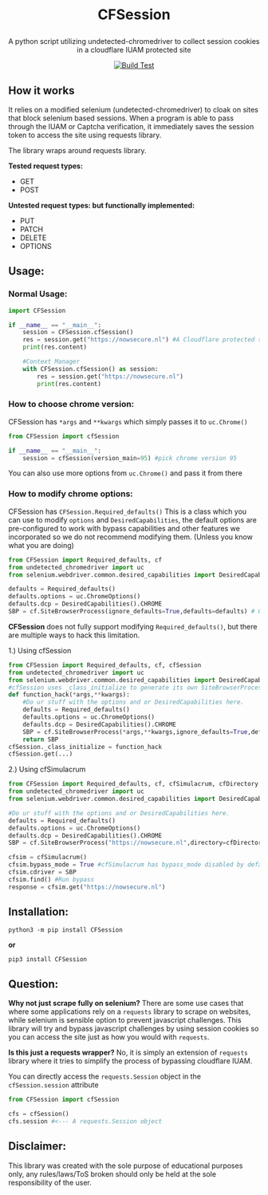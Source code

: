 <H1 align="center"><b>CFSession</b></p></H1>
<p align="center">A python script utilizing undetected-chromedriver to collect session cookies in a cloudflare IUAM protected site</p>
<p align="center">
<a href="https://pypi.org/project/CFSession"><img src="https://github.com/Kinuseka/CFSession/actions/workflows/python-package.yml/badge.svg" alt="Build Test"></a>




## How it works
It relies on a modified selenium (undetected-chromedriver) to cloak on sites that block selenium based sessions. 
When a program is able to pass through the IUAM or Captcha verification, it immediately saves the session token to access the site using requests library.

The library wraps around requests library.

**Tested request types:**
* GET
* POST

**Untested request types: but functionally implemented:**
* PUT
* PATCH
* DELETE
* OPTIONS

## Usage:

### Normal Usage:

```py
import CFSession

if __name__ == "__main__": 
    session = CFSession.cfSession()
    res = session.get("https://nowsecure.nl") #A Cloudflare protected site
    print(res.content)

    #Context Manager
    with CFSession.cfSession() as session:
        res = session.get("https://nowsecure.nl")
        print(res.content)
```

### How to choose chrome version:

CFSession has `*args` and `**kwargs` which simply passes it to `uc.Chrome()`
```py
from CFSession import cfSession

if __name__ == "__main__": 
    session = cfSession(version_main=95) #pick chrome version 95
```
You can also use more options from `uc.Chrome()` and pass it from there 

### How to modify chrome options:

CFSession has `CFSession.Required_defaults()` This is a class which you can use to modify `options` and `DesiredCapabilities`, the default options are pre-configured to work with bypass capabilities and other features we incorporated so we do not recommend modifying them. (Unless you know what you are doing)
```py
from CFSession import Required_defaults, cf
from undetected_chromedriver import uc
from selenium.webdriver.common.desired_capabilities import DesiredCapabilities

defaults = Required_defaults()
defaults.options = uc.ChromeOptions()
defaults.dcp = DesiredCapabilities().CHROME
SBP = cf.SiteBrowserProcess(ignore_defaults=True,defaults=defaults) # Generate cf.SiteBrowserProcess 
```

**CFSession** does not fully support modifying `Required_defaults()`, but there are multiple ways to hack this limitation.

1.) Using cfSession
```py
from CFSession import Required_defaults, cf, cfSession
from undetected_chromedriver import uc
from selenium.webdriver.common.desired_capabilities import DesiredCapabilities
#cfSession uses _class_initialize to generate its own SiteBrowserProcess
def function_hack(*args,**kwargs):
    #Do ur stuff with the options and or DesiredCapabilities here.
    defaults = Required_defaults()
    defaults.options = uc.ChromeOptions()
    defaults.dcp = DesiredCapabilities().CHROME
    SBP = cf.SiteBrowserProcess(*args,**kwargs,ignore_defaults=True,defaults=defaults) # Generate cf.SiteBrowserProcess 
    return SBP
cfSession._class_initialize = function_hack
cfSession.get(...)
```

2.) Using cfSimulacrum
```py
from CFSession import Required_defaults, cf, cfSimulacrum, cfDirectory
from undetected_chromedriver import uc
from selenium.webdriver.common.desired_capabilities import DesiredCapabilities

#Do ur stuff with the options and or DesiredCapabilities here.
defaults = Required_defaults()
defaults.options = uc.ChromeOptions()
defaults.dcp = DesiredCapabilities().CHROME
SBP = cf.SiteBrowserProcess("https://nowsecure.nl",directory=cfDirectory(),ignore_defaults=True,defaults=defaults) # Generate cf.SiteBrowserProcess 

cfsim = cfSimulacrum()
cfsim.bypass_mode = True #cfSimulacrum has bypass_mode disabled by default, set it on
cfsim.cdriver = SBP
cfsim.find() #Run bypass
response = cfsim.get("https://nowsecure.nl")
```

## Installation:
`python3 -m pip install CFSession`

**or**

`pip3 install CFSession`


## Question: 

**Why not just scrape fully on selenium?** There are some use cases that where some applications rely on a `requests` library to scrape on websites, while selenium is sensible option to prevent javascript challenges. This library will try and bypass javascript challenges by using session cookies so you can access the site just as how you would with `requests`.

**Is this just a requests wrapper?** No, it is simply an extension of `requests` library where it tries to simplify the process of bypassing cloudflare IUAM.

You can directly access the `requests.Session` object in the `cfSession.session` attribute 
```py
from CFSession import cfSession

cfs = cfSession()
cfs.session #<--- A requests.Session object
```

## Disclaimer:
This library was created with the sole purpose of educational purposes only, any rules/laws/ToS broken should only be held at the sole responsibility of the user.

